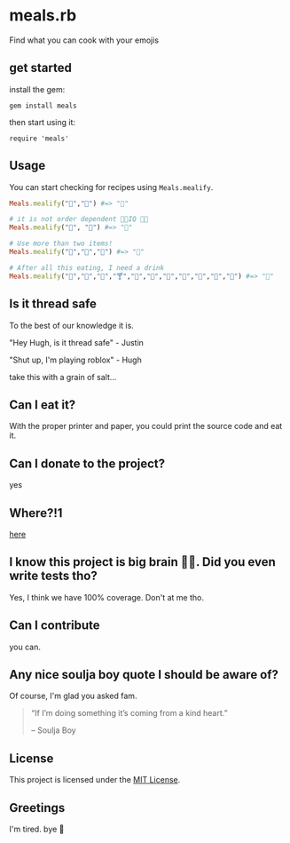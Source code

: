 # meals.rb

Find what you can cook with your emojis

## get started

install the gem:

```console
gem install meals
```

then start using it:

```console
require 'meals'
```

## Usage 

You can start checking for recipes using `Meals.mealify`.

```ruby
Meals.mealify("🌚","🍰") #=> "🥮"

# it is not order dependent 💯💯IQ 🧠💥
Meals.mealify("🍰", "🌚") #=> "🥮"

# Use more than two items!
Meals.mealify("🍞","🍅","🧀") #=> "🍕"

# After all this eating, I need a drink
Meals.mealify("🍶","🍾","🍷","🍸","🍶","🍹","🍺","🍻","🥂","🍾","🥃") #=> "🤮"
```

## Is it thread safe

To the best of our knowledge it is. 

"Hey Hugh, is it thread safe" - Justin

"Shut up, I'm playing roblox" - Hugh

take this with a grain of salt...

## Can I eat it?

With the proper printer and paper, you could print the source code and eat it. 


## Can I donate to the project?
yes

## Where?!1

[here](https://www.buymeacoffee.com/emoji)

## I know this project is big brain 💯💯. Did you even write tests tho?

Yes, I think we have 100% coverage. Don't at me tho.

## Can I contribute

you can.

## Any nice soulja boy quote I should be aware of?

Of course, I'm glad you asked fam.

>  “If I’m doing something it’s coming from a kind heart.” 
>
> – Soulja Boy


## License

This project is licensed under the [MIT License](https://github.com/EmojiMeals/meals.rb/blob/master/LICENSE).

## Greetings

I'm tired. bye 👋

